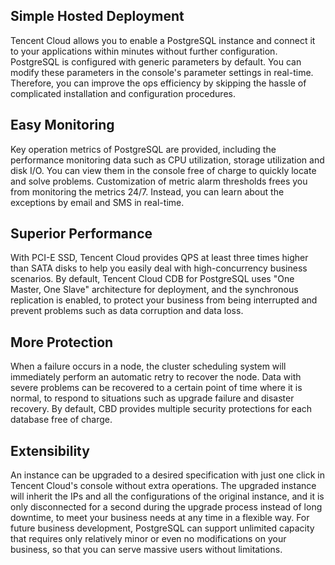 ##  Simple Hosted Deployment
Tencent Cloud allows you to enable a PostgreSQL instance and connect it to your applications within minutes without further configuration. PostgreSQL is configured with generic parameters by default. You can modify these parameters in the console's parameter settings in real-time. Therefore, you can improve the ops efficiency by skipping the hassle of complicated installation and configuration procedures.

## Easy Monitoring
Key operation metrics of PostgreSQL are provided, including the performance monitoring data such as CPU utilization, storage utilization and disk I/O. You can view them in the console free of charge to quickly locate and solve problems. Customization of metric alarm thresholds frees you from monitoring the metrics 24/7. Instead, you can learn about the exceptions by email and SMS in real-time.

##  Superior Performance
With PCI-E SSD, Tencent Cloud provides QPS at least three times higher than SATA disks to help you easily deal with high-concurrency business scenarios. By default, Tencent Cloud CDB for PostgreSQL uses "One Master, One Slave" architecture for deployment, and the synchronous replication is enabled, to protect your business from being interrupted and prevent problems such as data corruption and data loss.

##   More Protection
When a failure occurs in a node, the cluster scheduling system will immediately perform an automatic retry to recover the node. Data with severe problems can be recovered to a certain point of time where it is normal, to respond to situations such as upgrade failure and disaster recovery. By default, CBD provides multiple security protections for each database free of charge.

##  Extensibility
An instance can be upgraded to a desired specification with just one click in Tencent Cloud's console without extra operations. The upgraded instance will inherit the IPs and all the configurations of the original instance, and it is only disconnected for a second during the upgrade process instead of long downtime, to meet your business needs at any time in a flexible way. For future business development, PostgreSQL can support unlimited capacity that requires only relatively minor or even no modifications on your business, so that you can serve massive users without limitations.




